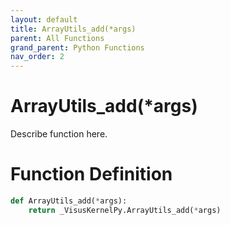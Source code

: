 ```yaml
---
layout: default
title: ArrayUtils_add(*args)
parent: All Functions
grand_parent: Python Functions
nav_order: 2
---
```


# ArrayUtils_add(*args)

Describe function here.

# Function Definition

```python
def ArrayUtils_add(*args):
    return _VisusKernelPy.ArrayUtils_add(*args)
```
